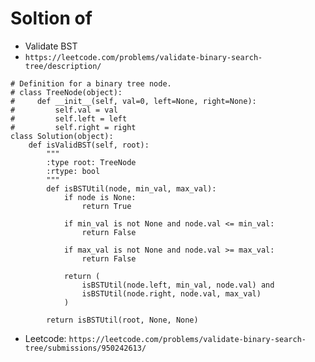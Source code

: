 # Soltion of
- Validate BST
- `https://leetcode.com/problems/validate-binary-search-tree/description/`
```
# Definition for a binary tree node.
# class TreeNode(object):
#     def __init__(self, val=0, left=None, right=None):
#         self.val = val
#         self.left = left
#         self.right = right
class Solution(object):
    def isValidBST(self, root):
        """
        :type root: TreeNode
        :rtype: bool
        """
        def isBSTUtil(node, min_val, max_val):
            if node is None:
                return True
            
            if min_val is not None and node.val <= min_val:
                return False
            
            if max_val is not None and node.val >= max_val:
                return False
            
            return (
                isBSTUtil(node.left, min_val, node.val) and
                isBSTUtil(node.right, node.val, max_val)
            )
        
        return isBSTUtil(root, None, None)

```

- Leetcode: `https://leetcode.com/problems/validate-binary-search-tree/submissions/950242613/`
